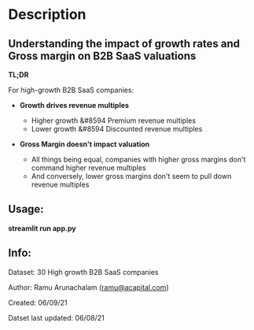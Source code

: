# Description

## Understanding the impact of growth rates and Gross margin on B2B SaaS valuations

**TL;DR**
    
For high-growth B2B SaaS companies:

* **Growth drives revenue multiples**
  * Higher growth &#8594 Premium revenue multiples
  * Lower growth &#8594 Discounted revenue multiples
         
* **Gross Margin doesn't impact valuation**
  * All things being equal, companies with higher gross margins don't command higher revenue multiples
  * And conversely, lower gross margins don't seem to pull down revenue multiples


## Usage: 
**streamlit run app.py**

## Info:

Dataset: 30 High growth B2B SaaS companies

Author: Ramu Arunachalam (ramu@acapital.com)

Created: 06/09/21

Datset last updated: 06/08/21


